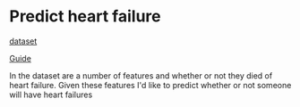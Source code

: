 # Predict heart failure

[dataset](https://www.kaggle.com/datasets/andrewmvd/heart-failure-clinical-data)

[Guide](https://ravi-chan.medium.com/how-to-download-any-data-set-from-kaggle-7e2adc152d7f)

In the dataset are a number of features and whether or not they died of heart failure. Given these features I'd like to predict whether or not someone will have heart failures

